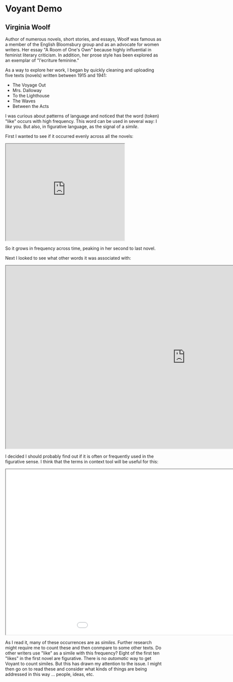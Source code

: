 # Voyant Demo

## Virginia Woolf
Author of numerous novels, short stories, and essays, Woolf was famous as a member of the English Bloomsbury group and as an advocate for women writers. Her essay "A Room of One's Own" because highly influential in feminist literary criticism. In addition, her prose style has been explored as an exemplar of "l'ecriture feminine." 

As a way to explore her work, I began by quickly cleaning and uploading five texts (novels) written between 1915 and 1941: 
- The Voyage Out 
- Mrs. Dalloway
- To the Lighthouse
- The Waves
- Between the Acts

I was curious about patterns of language and noticed that the word (token) "like" occurs with high frequency. This word can be used in several way: I _like_ you. But also, in figurative language, as the signal of a _simile_. 

First I wanted to see if it occurred evenly across all the novels:

<iframe style='width: 381px; height: 310px;' src='https://voyant-tools.org/tool/Trends/?stopList=keywords-ade7ef68140dad5c299a7e40a978f2f8&query=like&bins=5&corpus=4322c04668cadfd31680961d4508e9df'></iframe>

So it grows in frequency across time, peaking in her second to last novel. 

Next I looked to see what other words it was associated with:


<iframe style='width: 1152px; height: 586px;' src='https://voyant-tools.org/tool/CollocatesGraph/?view=CollocatesGraph&stopList=keywords-ade7ef68140dad5c299a7e40a978f2f8&mode=corpus&context=21&corpus=4322c04668cadfd31680961d4508e9df'></iframe>

I decided I should probably find out if it is often or frequently used in the figurative sense.  I think that the terms in context tool will be useful for this: 

<iframe style='width: 1145px; height: 530px;' src='//voyant-tools.org/tool/Contexts/?view=Contexts&stopList=keywords-ade7ef68140dad5c299a7e40a978f2f8&query=like&corpus=4322c04668cadfd31680961d4508e9df'></iframe>

As I read it, many of these occurrences are as _similes_.  Further research might require me to count these and then conmpare to some other texts.  Do other writers use "like" as a simile with this frequency? Eight of the first ten "likes" in the first novel are figurative. There is no _automatic_ way to get Voyant to count similes. But this has drawn my attention to the issue. I might then go on to read these and consider what kinds of things are being addressed in this way ... people, ideas, etc. 

